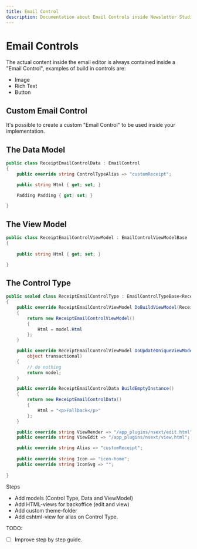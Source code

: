 ```yaml
---
title: Email Control
description: Documentation about Email Controls inside Newsletter Studio
---
```

# Email Controls
The actual content inside the email editor is always contained inside a "Email Control", examples of build in controls are:

* Image
* Rich Text
* Button

## Custom Email Control
It's possible to create a custom "Email Control" to be used inside your implementation. 

## The Data Model

```csharp
public class ReceiptEmailControlData : EmailControl
{
    public override string ControlTypeAlias => "customReceipt";

    public string Html { get; set; }

    Padding Padding { get; set; }

}
```

## The View Model
```csharp
public class ReceiptEmailControlViewModel : EmailControlViewModelBase
{
    
    public string Html { get; set; }

}
```

## The Control Type

```csharp
public sealed class ReceiptEmailControlType : EmailControlTypeBase<ReceiptEmailControlData, ReceiptEmailControlViewModel>
{
    public override ReceiptEmailControlViewModel DoBuildViewModel(ReceiptEmailControlData model, EmailControlRenderingData renderingData)
    {
        return new ReceiptEmailControlViewModel()
        {
            Html = model.Html
        };
    }

    public override ReceiptEmailControlViewModel DoUpdateUniqueViewModel(ReceiptEmailControlViewModel model, IRecipientDataModel recipient,
        object transactional)
    {
        // do nothing
        return model;
    }

    public override ReceiptEmailControlData BuildEmptyInstance()
    {
        return new ReceiptEmailControlData()
        {
            Html = "<p>Fallback</p>"
        };
    }

    public override string ViewRender => "/app_plugins/nsext/edit.html";
    public override string ViewEdit => "/app_plugins/nsext/view.html";

    public override string Alias => "customReceipt";
    
    public override string Icon => "icon-home";
    public override string IconSvg => "";
    
}
```

Steps
* Add models (Control Type, Data and ViewModel)
* Add HTML-views for backoffice (edit and view)
* Add custom theme-folder
* Add cshtml-view for alias on Control Type.



TODO:
* [ ] Improve step by step guide.

